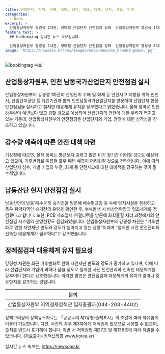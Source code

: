 ```yaml
---
title: 산업단지, 장마, 수해, 대비, 점검, 대응, 체계, 유지, 사업, 단계
categories:
  - News
excerpt: >
  산업통상자원부 강경성 1차관, 장마철 산업단지 안전점검 강화  산업통상자원부 강경성 1차관이 장마로 인한 산업단지 안전위협에 대비하기 위해 인천 남동국가산업단지를 방문하고 산업단지 현장 안전점검을 강조했다. 최근 기후변화로 인한 자연재난 빈도와 강도가 증가하고 있는 가운데, 산업단지 내 수해 및 화재 등 안전사고를 예방하고 피해를 최소화하기 위한 노력이 강조됐다. 해당 내용은 산업통상자원부의 정책브리핑 자료를 기반으로 작성됐습니다. (자료출처=정책브리핑 www.korea.kr)
feature_text: >
  ## bookingtag 실시간 뉴스 속보입니다.

  산업통상자원부 강경성 1차관, 장마철 산업단지 안전점검 강화  산업통상자원부 강경성 1차관이 장마로 인한 산업단지 안전위협에 대비하기 위해 인천 남동국가산업단지를 방문하고 산업단지 현장 안전점검을 강조했다. 최근 기후변화로 인한 자연재난 빈도와 강도가 증가하고 있는 가운데, 산업단지 내 수해 및 화재 등 안전사고를 예방하고 피해를 최소화하기 위한 노력이 강조됐다. 해당 내용은 산업통상자원부의 정책브리핑 자료를 기반으로 작성됐습니다. (자료출처=정책브리핑 www.korea.kr)
image: 'https://newsdao.kr/res/images/meta/newsdao_breakingnews.jpg'
---
```


<p><img src="https://newsdao.kr/res/images/meta/newsdao_breakingnews.jpg" alt="bookingtag 속보" /></p>

<h2 data-ke-size="size26">산업통상자원부, 인천 남동국가산업단지 안전점검 실시</h2>

<p data-ke-size="size16">산업통상자원부의 강경성 1차관이 산업단지 수해 및 화재 등 안전사고 예방을 위해 인천시, 산업단지공단 등 유관기관과 함께 인천남동국가산업단지를 방문하여 산업단지 현장 안전점검을 실시하고 철저한 대응체계 유지를 당부했다고 밝혔습니다. 올해 장마로 인한 강우량이 예년보다 많고 강할 것으로 예상되어 산업단지의 안전에 대한 우려가 커지고 있는 가운데, 산업통상자원부의 안전점검은 산업단지와 기업, 안전에 대한 심각성을 강조하고 있습니다.</p>

<h2 data-ke-size="size26">강수량 예측에 따른 안전 대책 마련</h2>

<p data-ke-size="size16">기상청에 따르면, 올해 장마는 평년보다 강하고 많은 비가 장기간 이어질 것으로 예상되고 있으며, 기후변화로 여름철 호우 패턴 예측이 어려워질 것으로 전망됩니다. 이에 따라 산업단지 침수, 개별 기업의 누전, 화재 등 안전사고에 대한 대비책을 강구하는 것이 필수적입니다.</p>

<h2 data-ke-size="size26">남동산단 현지 안전점검 실시</h2>

<p data-ke-size="size16">남동산단의 남동1유수지와 승기천을 방문해 배수펌프장 등 수해 방지시설을 점검하고 폭우 취약지역인 승기천의 유량을 확인한 후, 수해발생 시 비상연락망과 협조체계를 점검했다고 합니다. 또한, PCB 제조업체 ㈜멀티텍을 방문해 화학물질 처리 과정에서의 안전점검 시스템의 운영현황도 점검되었습니다. 산업통상자원부의 강경성 차관은 "기후변화로 인한 자연재난 빈도와 강도가 높아지고 있는 상황"이라며 "철저한 사전 안전관리와 신속한 대응체계가 필요하다"고 강조했습니다.</p>

<h2 data-ke-size="size26">정례점검과 대응체계 유지 필요성</h2>

<p data-ke-size="size16">강경성 차관은 최근 기후변화로 인해 자연재난 빈도와 강도가 증가하고 있다며, 이에 따라 산업단지와 기업이 과하다 싶을 정도로 철저한 사전 안전관리와 신속한 대응체계를 갖추어야 한다고 강조했습니다. 이러한 발언은 안전점검과 대응체계의 유지가 얼마나 중요한지를 강조하는 것입니다.</p>

<table>
  <thead>
    <tr>
      <th style="text-align: center;">문의</th>
    </tr>
  </thead>
  <tbody>
    <tr>
      <td style="text-align: center;">산업통상자원부 지역경제정책관 입지총괄과(044-203-4402)</td>
    </tr>
  </tbody>
</table>

<p data-ke-size="size16"></p>

<p data-ke-size="size16">정책브리핑의 정책뉴스자료는 「공공누리 제1유형:출처표시」의 조건에 따라 자유롭게 이용이 가능합니다. 다만, 사진의 경우 제3자에게 저작권이 있으므로 사용할 수 없으며, 출처를 반드시 표기해야 합니다. 위반 시 저작권법 제37조 및 제138조에 따라 처벌될 수 있습니다. (<a href="https://www.korea.kr/policy/noticeView.do?newsId=148835130" target="_blank" rel="noopener">자료출처=정책브리핑 www.korea.kr</a>)</p>
실시간 뉴스 속보는, <a href="https://newsdao.kr" rel="dofollow">https://newsdao.kr</a>


